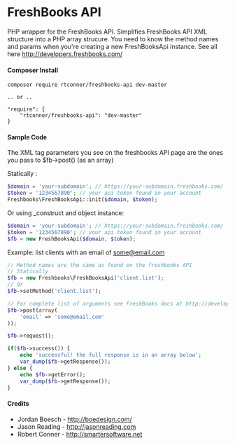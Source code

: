 FreshBooks API
============

PHP wrapper for the FreshBooks API. Simplifies FreshBooks API XML structure into a PHP array strucure. You need to know the method names and params when you're creating a new FreshBooksApi instance. See all here http://developers.freshbooks.com/

#### Composer Install

    composer require rtconner/freshbooks-api dev-master
    
    .. or ..
    
    "require": {
        "rtconner/freshbooks-api": "dev-master"
    }


#### Sample Code

The XML tag parameters you see on the freshbooks API page are the ones you pass to $fb->post() (as an array)

Statically :
```php
$domain = 'your-subdomain'; // https://your-subdomain.freshbooks.com/
$token = '1234567890'; // your api token found in your account
Freshbooks\FreshBooksApi::init($domain, $token); 
```

Or using _construct and object instance:

```php
$domain = 'your-subdomain'; // https://your-subdomain.freshbooks.com/
$token = '1234567890'; // your api token found in your account
$fb = new FreshBooksApi($domain, $token); 
```

Example: list clients with an email of some@email.com

```php
// Method names are the same as found on the freshbooks API
// Statically
$fb = new Freshbooks\FreshBooksApi('client.list');
// Or 
$fb->setMethod('client.list');

// For complete list of arguments see FreshBooks docs at http://developers.freshbooks.com
$fb->post(array(
    'email' => 'some@email.com'
));

$fb->request();

if($fb->success()) {
	echo 'successful! the full response is in an array below';
	var_dump($fb->getResponse());
} else {
	echo $fb->getError();
	var_dump($fb->getResponse());
}
```

#### Credits

 - Jordan Boesch - http://boedesign.com/
 - Jason Reading - http://jasonreading.com
 - Robert Conner - http://smartersoftware.net
